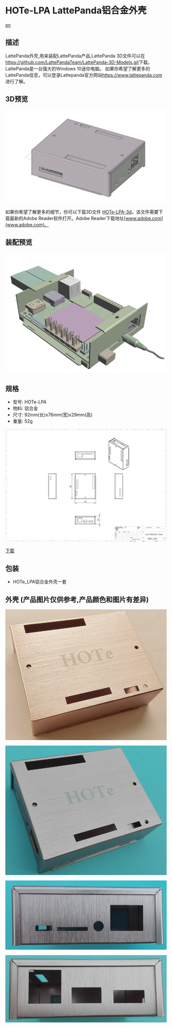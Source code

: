 # HOTe-LPA LattePanda铝合金外壳

[en](README.md)

## 描述

LattePanda外壳,用来装配LattePanda产品,LattePanda 3D文件可以在<https://github.com/LattePandaTeam/LattePanda-3D-Models.git>下载。LattePanda是一台强大的Windows 10迷你电脑。 如果你希望了解更多的LattePanda信息，可以登录Lattepanda官方网站<https://www.lattepanda.com>进行了解。

## 3D预览

![HOTe_LPA_21](img/HOTe_LPA_21.png)

如果你希望了解更多的细节，你可以下载3D文件
[HOTe-LPA-3d](HOTe-LPA-3d.pdf)。该文件需要下载最新的Adobe Reader软件打开。Adobe Reader下载地址[www.adobe.com](www.adobe.com)。

## 装配预览

![HOTe_LPA_01](img/HOTe_LPA_01.png)

## 规格

* 型号: HOTe-LPA
* 物料: 铝合金
* 尺寸: 92mm(长)x76mm(宽)x29mm(高)
* 重量: 52g

![HOTe_LPA_drawing](img/HOTe_LPA_Drawing.jpg)

[下载](HOTe_LPA_Drawing.pdf)

## 包装

* HOTe_LPA铝合金外壳一套


## 外壳 (产品图片仅供参考,产品颜色和图片有差异)

![HOTe_LPA_s1.jpg](img/HOTe_LPA_s1.jpg)

![HOTe_LPA_s01.jpg](img/HOTe_LPA_s01.jpg)

![HOTe_LPA_s02.jpg](img/HOTe_LPA_s02.jpg)

![HOTe_LPA_s03.jpg](img/HOTe_LPA_s03.jpg)